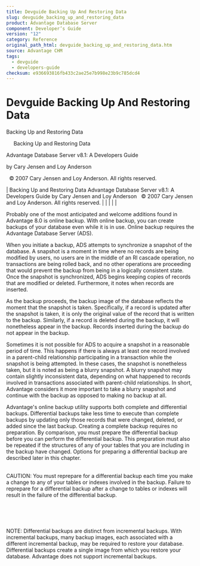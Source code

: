 ```yaml
---
title: Devguide Backing Up And Restoring Data
slug: devguide_backing_up_and_restoring_data
product: Advantage Database Server
component: Developer’s Guide
version: "12"
category: Reference
original_path_html: devguide_backing_up_and_restoring_data.htm
source: Advantage CHM
tags:
  - devguide
  - developers-guide
checksum: e936693816fb433c2ae25e7b998e23b9c785dcd4
---
```


# Devguide Backing Up And Restoring Data

Backing Up and Restoring Data

     Backing Up and Restoring Data

Advantage Database Server v8.1: A Developers Guide

by Cary Jensen and Loy Anderson

  © 2007 Cary Jensen and Loy Anderson. All rights reserved.

| Backing Up and Restoring Data  Advantage Database Server v8.1: A Developers Guide  by Cary Jensen and Loy Anderson    © 2007 Cary Jensen and Loy Anderson. All rights reserved. |  |  |  |  |

Probably one of the most anticipated and welcome additions found in Advantage 8.0 is online backup. With online backup, you can create backups of your database even while it is in use. Online backup requires the Advantage Database Server (ADS).

When you initiate a backup, ADS attempts to synchronize a snapshot of the database. A snapshot is a moment in time where no records are being modified by users, no users are in the middle of an RI cascade operation, no transactions are being rolled back, and no other operations are proceeding that would prevent the backup from being in a logically consistent state. Once the snapshot is synchronized, ADS begins keeping copies of records that are modified or deleted. Furthermore, it notes when records are inserted.

As the backup proceeds, the backup image of the database reflects the moment that the snapshot is taken. Specifically, if a record is updated after the snapshot is taken, it is only the original value of the record that is written to the backup. Similarly, if a record is deleted during the backup, it will nonetheless appear in the backup. Records inserted during the backup do not appear in the backup.

Sometimes it is not possible for ADS to acquire a snapshot in a reasonable period of time. This happens if there is always at least one record involved in a parent-child relationship participating in a transaction while the snapshot is being attempted. In these cases, the snapshot is nonetheless taken, but it is noted as being a blurry snapshot. A blurry snapshot may contain slightly inconsistent data, depending on what happened to records involved in transactions associated with parent-child relationships. In short, Advantage considers it more important to take a blurry snapshot and continue with the backup as opposed to making no backup at all.

Advantage's online backup utility supports both complete and differential backups. Differential backups take less time to execute than complete backups by updating only those records that were changed, deleted, or added since the last backup. Creating a complete backup requires no preparation. By comparison, you must prepare the differential backup before you can perform the differential backup. This preparation must also be repeated if the structures of any of your tables that you are including in the backup have changed. Options for preparing a differential backup are described later in this chapter.

   
CAUTION: You must reprepare for a differential backup each time you make a change to any of your tables or indexes involved in the backup. Failure to reprepare for a differential backup after a change to tables or indexes will result in the failure of the differential backup.  
 

 

   
NOTE: Differential backups are distinct from incremental backups. With incremental backups, many backup images, each associated with a different incremental backup, may be required to restore your database. Differential backups create a single image from which you restore your database. Advantage does not support incremental backups.
